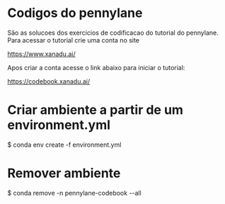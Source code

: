# Codigos do pennylane
São as solucoes dos exercicios de codificacao do tutorial do pennylane. Para acessar o tutorial crie uma conta no site

https://www.xanadu.ai/

Apos criar a conta acesse o link abaixo para iniciar o tutorial: 

https://codebook.xanadu.ai/

# Criar ambiente a partir de um environment.yml
$ conda env create -f environment.yml

# Remover ambiente 
$ conda remove -n pennylane-codebook --all

